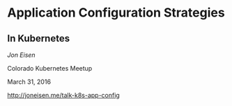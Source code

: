 # Application Configuration Strategies
## In Kubernetes

_Jon Eisen_

Colorado Kubernetes Meetup

March 31, 2016

http://joneisen.me/talk-k8s-app-config
